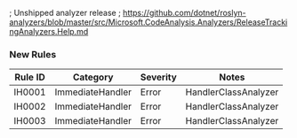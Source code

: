 ; Unshipped analyzer release
; https://github.com/dotnet/roslyn-analyzers/blob/master/src/Microsoft.CodeAnalysis.Analyzers/ReleaseTrackingAnalyzers.Help.md

### New Rules

Rule ID | Category | Severity | Notes
--------|----------|----------|--------------------
IH0001 | ImmediateHandler | Error | HandlerClassAnalyzer
IH0002 | ImmediateHandler | Error | HandlerClassAnalyzer
IH0003 | ImmediateHandler | Error | HandlerClassAnalyzer
